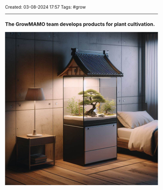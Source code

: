 Created: 03-08-2024 17:57
Tags: #grow
___
### The GrowMAMO team develops products for plant cultivation.

<div>
	<img src="./static/image.png">
</div>

